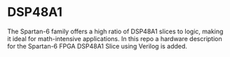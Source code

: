 # DSP48A1
The Spartan-6 family offers a high ratio of DSP48A1 slices to logic, making it ideal for math-intensive applications. In this repo a hardware description for the Spartan-6 FPGA DSP48A1 Slice
using Verilog is added.
